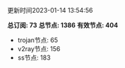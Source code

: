 更新时间2023-01-14 13:54:56

**总订阅: 73**
**总节点: 1386**
**有效节点: 404**
- trojan节点: 65
- v2ray节点: 156
- ss节点: 183
